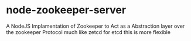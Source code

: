 # node-zookeeper-server
A NodeJS Implamentation of Zookeeper to Act as a Abstraction layer over the zookeeper Protocol much like zetcd for etcd this is more flexible

